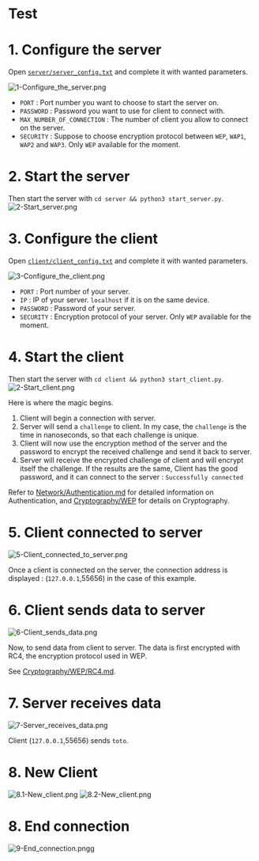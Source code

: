 # Test

# 1. Configure the server

Open [`server/server_config.txt`](server/server_config.txt) and complete it with wanted parameters.

![1-Configure_the_server.png](1-Configure_the_server.png)

- `PORT` : Port number you want to choose to start the server on.
- `PASSWORD` : Password you want to use for client to connect with.
- `MAX_NUMBER_OF_CONNECTION` : The number of client you allow to connect on the server.
- `SECURITY` : Suppose to choose encryption protocol between `WEP`, `WAP1`, `WAP2` and `WAP3`. Only `WEP` available for the moment.

# 2. Start the server
Then start the server with `cd server && python3 start_server.py`.
![2-Start_server.png](2-Start_server.png)

# 3. Configure the client
Open [`client/client_config.txt`](server/client_config.txt) and complete it with wanted parameters.

![3-Configure_the_client.png](3-Configure_the_client.png)

- `PORT` : Port number of your server.
- `IP` : IP of your server. `localhost` if it is on the same device.
- `PASSWORD` : Password of your server.
- `SECURITY` : Encryption protocol of your server. Only `WEP` available for the moment.

# 4. Start the client
Then start the server with `cd client && python3 start_client.py`.
![2-Start_client.png](4-Start_client.png)

Here is where the magic begins.
1. Client will begin a connection with server.
2. Server will send a `challenge` to client. In my case, the `challenge` is the time in nanoseconds, so that each challenge is unique.
3. Client will now use the encryption method of the server and the password to encrypt the received challenge and send it back to server.
4. Server will receive the encrypted challenge of client and will encrypt itself the challenge. If the results are the same, Client has the good password, and it can connect to the server : `Successfully connected`

Refer to [Network/Authentication.md](../Network/Authentification.md) for detailed information on Authentication, and [Cryptography/WEP](../Cryptography/README.md) for details on Cryptography.

# 5. Client connected to server
![5-Client_connected_to_server.png](5-Client_connected_to_server.png)

Once a client is connected on the server, the connection address is displayed : (`127.0.0.1`,55656) in the case of this example.<br>

# 6. Client sends data to server
![6-Client_sends_data.png](6-Client_sends_data.png)

Now, to send data from client to server. The data is first encrypted with RC4, the encryption protocol used in WEP.

See [Cryptography/WEP/RC4.md](../Cryptography/WEP/RC4.md).

# 7. Server receives data
![7-Server_receives_data.png](7-Server_receives_data.png)

Client (`127.0.0.1`,55656) sends `toto`.

# 8. New Client
![8.1-New_client.png](8.1-New_client.png)
![8.2-New_client.png](8.2-New_client.png)

# 8. End connection
![9-End_connection.pngg](9-End_connection.png)


